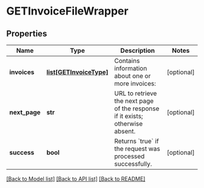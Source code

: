 # GETInvoiceFileWrapper

## Properties
Name | Type | Description | Notes
------------ | ------------- | ------------- | -------------
**invoices** | [**list[GETInvoiceType]**](GETInvoiceType.md) | Contains information about one or more invoices:  | [optional] 
**next_page** | **str** | URL to retrieve the next page of the response if it exists; otherwise absent.  | [optional] 
**success** | **bool** | Returns &#x60;true&#x60; if the request was processed successfully.  | [optional] 

[[Back to Model list]](../README.md#documentation-for-models) [[Back to API list]](../README.md#documentation-for-api-endpoints) [[Back to README]](../README.md)

